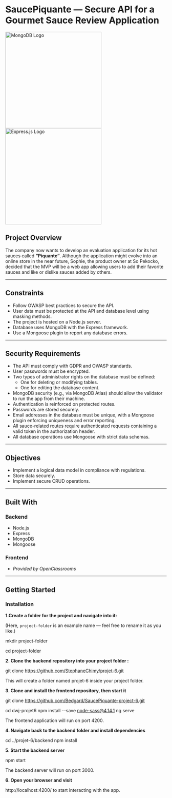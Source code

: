 # SaucePiquante — Secure API for a Gourmet Sauce Review Application

<img src="https://webassets.mongodb.com/_com_assets/cms/mongodb-logo-rgb-j6w271g1xn.jpg" alt="MongoDB Logo" width="300" />
<img src="https://upload.wikimedia.org/wikipedia/commons/6/64/Expressjs.png" alt="Express.js Logo" width="300" />

## Project Overview

The company now wants to develop an evaluation application for its hot sauces called **“Piquante”**. Although the application might evolve into an online store in the near future, Sophie, the product owner at So Pekocko, decided that the MVP will be a web app allowing users to add their favorite sauces and like or dislike sauces added by others.

---

## Constraints

- Follow OWASP best practices to secure the API.
- User data must be protected at the API and database level using masking methods.
- The project is hosted on a Node.js server.
- Database uses MongoDB with the Express framework.
- Use a Mongoose plugin to report any database errors.

---

## Security Requirements

- The API must comply with GDPR and OWASP standards.
- User passwords must be encrypted.
- Two types of administrator rights on the database must be defined:
  - One for deleting or modifying tables.
  - One for editing the database content.
- MongoDB security (e.g., via MongoDB Atlas) should allow the validator to run the app from their machine.
- Authentication is reinforced on protected routes.
- Passwords are stored securely.
- Email addresses in the database must be unique, with a Mongoose plugin enforcing uniqueness and error reporting.
- All sauce-related routes require authenticated requests containing a valid token in the authorization header.
- All database operations use Mongoose with strict data schemas.

---

## Objectives

- Implement a logical data model in compliance with regulations.
- Store data securely.
- Implement secure CRUD operations.

---

## Built With

### Backend

- Node.js  
- Express  
- MongoDB  
- Mongoose  

### Frontend

- *Provided by OpenClassrooms*
---

## Getting Started

### Installation

**1.Create a folder for the project and navigate into it:**

(Here, `project-folder` is an example name — feel free to rename it as you like.)

mkdir project-folder

cd project-folder

**2. Clone the backend repository into your project folder :**

git clone https://github.com/StephaneChimy/projet-6.git

This will create a folder named projet-6 inside your project folder.

**3. Clone and install the frontend repository, then start it**

git clone https://github.com/Bedgard/SaucePiquante-project-6.git

cd dwj-projet6
npm install --save node-sass@4.14.1
ng serve

The frontend application will run on port 4200.

**4. Navigate back to the backend folder and install dependencies**

cd ../projet-6/backend
npm install

**5. Start the backend server**

npm start

The backend server will run on port 3000.

**6. Open your browser and visit**

http://localhost:4200/ to start interacting with the app.









